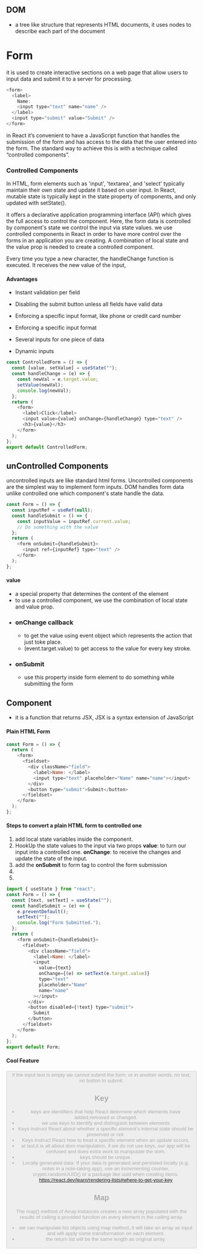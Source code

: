 ## DOM

- a tree like structure that represents HTML documents, it uses nodes to describe each part of the document

# Form

it is used to create interactive sections on a web page that allow users to input data and submit it to a server for processing.

```js
<form>
  <label>
    Name:
    <input type="text" name="name" />
  </label>
  <input type="submit" value="Submit" />
</form>
```

in React it’s convenient to have a JavaScript function that handles the submission of the form and has access to the data that the user entered into the form. The standard way to achieve this is with a technique called “controlled components”.

### Controlled Components

In HTML, form elements such as 'input', 'textarea', and 'select' typically maintain their own state and update it based on user input. In React, mutable state is typically kept in the state property of components, and only updated with setState().

it offers a declarative application programming interface (API) which gives the full access to control the component.
Here, the form data is controlled by component's state
we control the input via state values.
we use controlled components in React in order to have more control over the forms in an application you are creating.
A combination of local state and the value prop is needed to create a controlled component.

Every time you type a new character, the handleChange function is executed. It receives the new value of the input,

#### Advantages

- Instant validation per field

- Disabling the submit button unless all fields have valid data

- Enforcing a specific input format, like phone or credit card number
- Enforcing a specific input format
- Several inputs for one piece of data
- Dynamic inputs

```js
const ControlledForm = () => {
  const [value, setValue] = useState("");
  const handleChange = (e) => {
    const newVal = e.target.value;
    setValue(newVal);
    console.log(newVal);
  };
  return (
    <form>
      <label>Click</label>
      <input value={value} onChange={handleChange} type="text" />
      <h3>{value}</h3>
    </form>
  );
};
export default ControlledForm;
```

## unControlled Components

uncontrolled inputs are like standard html forms.
Uncontrolled components are the simplest way to implement form inputs.
DOM handles form data unlike controlled one which component's state handle the data.

```js
const Form = () => {
  const inputRef = useRef(null);
  const handleSubmit = () => {
    const inputValue = inputRef.current.value;
    // Do something with the value
  };
  return (
    <form onSubmit={handleSubmit}>
      <input ref={inputRef} type="text" />
    </form>
  );
};
```

#### value

- a special property that determines the content of the element
- to use a controlled component, we use the combination of local state and value prop.
- ### onChange callback
  - to get the value using event object which represents the action that just toke place.
  - (event.target.value) to get access to the value for every key stroke.
- ### onSubmit
  - use this property inside form element to do something while submitting the form

## Component

- it is a function that returns JSX, JSX is a syntax extension of JavaScript

#### Plain HTML Form

```js
const Form = () => {
  return (
    <form>
      <fieldset>
        <div className="field">
          <label>Name: </label>
          <input type="text" placeholder="Name" name="name"></input>
        </div>
        <button type="submit">Submit</button>
      </fieldset>
    </form>
  );
};
```

#### Steps to convert a plain HTML form to controlled one

<ol>
<li>add  local state variables inside the component.</li>
<li>HookUp the state values to the input via two props <strong>value</strong>: to turn our input into a controlled one. 
<strong>onChange</strong>: to receive the changes and update the state of the input. </li>
<li>add the <strong>onSubmit</strong> to form tag to control the form submission</li>
<li></li>
<li></li>
</ol>

```js
import { useState } from "react";
const Form = () => {
  const [text, setText] = useState("");
  const handleSubmit = (e) => {
    e.preventDefault();
    setText("");
    console.log("Form Submitted.");
  };
  return (
    <form onSubmit={handleSubmit}>
      <fieldset>
        <div className="field">
          <label>Name: </label>
          <input
            value={text}
            onChange={(e) => setText(e.target.value)}
            type="text"
            placeholder="Name"
            name="name"
          ></input>
        </div>
        <button disabled={!text} type="submit">
          Submit
        </button>
      </fieldset>
    </form>
  );
};
export default Form;
```

#### Cool Feature

<code><button disabled={!text} type="submit"></code>
if the input text is empty we cannot submit the form.
or in another words, no text, no button to submit.

## Key

- keys are identifiers that help React determine which elements have added,removed or changed.
- we use keys to identify and distinguish between elements
- Keys instruct React about whether a specific element’s internal state should be preserved or not.
- Keys instruct React how to treat a specific element when an update occurs.
- at last,it is all about dom manipulation, if we do not use keys, our app will be confused and does extra work to manipulate the dom.
- keys should be unique.
- Locally generated data: If your data is generated and persisted locally (e.g. notes in a note-taking app), use an incrementing counter, crypto.randomUUID() or a package like uuid when creating items.
  https://react.dev/learn/rendering-lists#where-to-get-your-key

## Map

The map() method of Array instances creates a new array populated with the results of calling a provided function on every element in the calling array.

- we can manipulate list objects using map method, it will take an array as input and will apply some transformation on each element.
- the return list will be the same length as original array.
